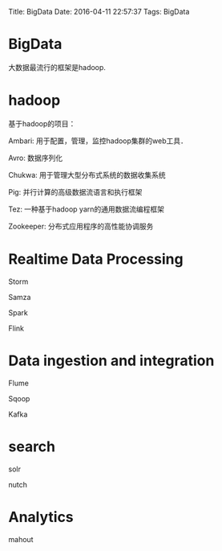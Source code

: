 Title: BigData
Date: 2016-04-11 22:57:37
Tags: BigData



# BigData

大数据最流行的框架是hadoop.

# hadoop

基于hadoop的项目：

Ambari: 用于配置，管理，监控hadoop集群的web工具．

Avro: 数据序列化

Chukwa: 用于管理大型分布式系统的数据收集系统

Pig: 并行计算的高级数据流语言和执行框架

Tez: 一种基于hadoop yarn的通用数据流编程框架

Zookeeper: 分布式应用程序的高性能协调服务

# Realtime Data Processing

Storm

Samza

Spark

Flink

# Data ingestion and integration

Flume

Sqoop

Kafka

# search

solr

nutch

# Analytics

mahout
